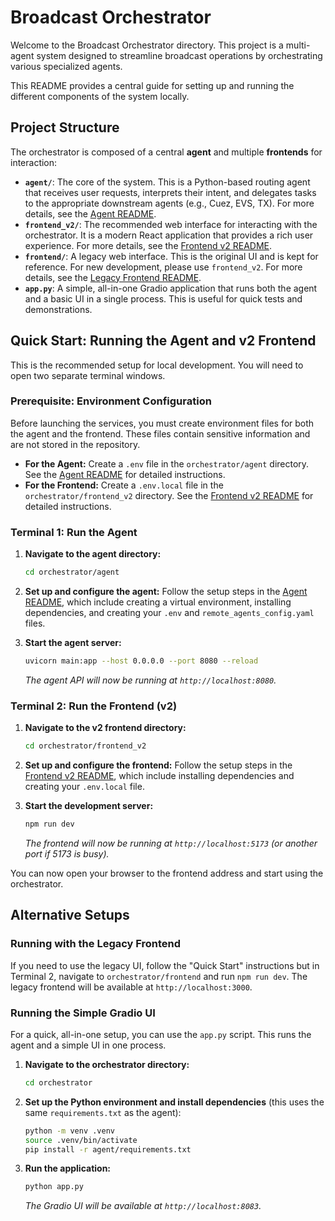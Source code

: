 # Broadcast Orchestrator

Welcome to the Broadcast Orchestrator directory. This project is a multi-agent system designed to streamline broadcast operations by orchestrating various specialized agents.

This README provides a central guide for setting up and running the different components of the system locally.

## Project Structure

The orchestrator is composed of a central **agent** and multiple **frontends** for interaction:

*   **`agent/`**: The core of the system. This is a Python-based routing agent that receives user requests, interprets their intent, and delegates tasks to the appropriate downstream agents (e.g., Cuez, EVS, TX). For more details, see the [Agent README](./agent/README.MD).
*   **`frontend_v2/`**: The recommended web interface for interacting with the orchestrator. It is a modern React application that provides a rich user experience. For more details, see the [Frontend v2 README](./frontend_v2/README.md).
*   **`frontend/`**: A legacy web interface. This is the original UI and is kept for reference. For new development, please use `frontend_v2`. For more details, see the [Legacy Frontend README](./frontend/README.md).
*   **`app.py`**: A simple, all-in-one Gradio application that runs both the agent and a basic UI in a single process. This is useful for quick tests and demonstrations.

## Quick Start: Running the Agent and v2 Frontend

This is the recommended setup for local development. You will need to open two separate terminal windows.

### Prerequisite: Environment Configuration

Before launching the services, you must create environment files for both the agent and the frontend. These files contain sensitive information and are not stored in the repository.

*   **For the Agent:** Create a `.env` file in the `orchestrator/agent` directory. See the [Agent README](./agent/README.MD) for detailed instructions.
*   **For the Frontend:** Create a `.env.local` file in the `orchestrator/frontend_v2` directory. See the [Frontend v2 README](./frontend_v2/README.md) for detailed instructions.

### Terminal 1: Run the Agent

1.  **Navigate to the agent directory:**
    ```bash
    cd orchestrator/agent
    ```

2.  **Set up and configure the agent:**
    Follow the setup steps in the [Agent README](./agent/README.MD), which include creating a virtual environment, installing dependencies, and creating your `.env` and `remote_agents_config.yaml` files.

3.  **Start the agent server:**
    ```bash
    uvicorn main:app --host 0.0.0.0 --port 8080 --reload
    ```
    *The agent API will now be running at `http://localhost:8080`.*

### Terminal 2: Run the Frontend (v2)

1.  **Navigate to the v2 frontend directory:**
    ```bash
    cd orchestrator/frontend_v2
    ```

2.  **Set up and configure the frontend:**
    Follow the setup steps in the [Frontend v2 README](./frontend_v2/README.md), which include installing dependencies and creating your `.env.local` file.

3.  **Start the development server:**
    ```bash
    npm run dev
    ```
    *The frontend will now be running at `http://localhost:5173` (or another port if 5173 is busy).*

You can now open your browser to the frontend address and start using the orchestrator.

## Alternative Setups

### Running with the Legacy Frontend

If you need to use the legacy UI, follow the "Quick Start" instructions but in Terminal 2, navigate to `orchestrator/frontend` and run `npm run dev`. The legacy frontend will be available at `http://localhost:3000`.

### Running the Simple Gradio UI

For a quick, all-in-one setup, you can use the `app.py` script. This runs the agent and a simple UI in one process.

1.  **Navigate to the orchestrator directory:**
    ```bash
    cd orchestrator
    ```

2.  **Set up the Python environment and install dependencies** (this uses the same `requirements.txt` as the agent):
    ```bash
    python -m venv .venv
    source .venv/bin/activate
    pip install -r agent/requirements.txt
    ```

3.  **Run the application:**
    ```bash
    python app.py
    ```
    *The Gradio UI will be available at `http://localhost:8083`.*
